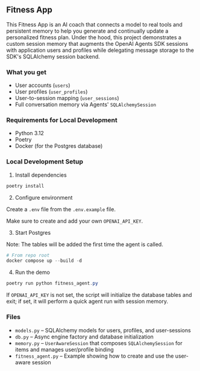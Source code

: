 ## Fitness App

This Fitness App is an AI coach that connects a model to real tools and persistent memory to help you generate and continually update a personalized fitness plan. Under the hood, this project demonstrates a custom session memory that augments the OpenAI Agents SDK sessions with application users and profiles while delegating message storage to the SDK's SQLAlchemy session backend.

### What you get

- User accounts (`users`)
- User profiles (`user_profiles`)
- User-to-session mapping (`user_sessions`)
- Full conversation memory via Agents' `SQLAlchemySession`

### Requirements for Local Development

- Python 3.12
- Poetry
- Docker (for the Postgres database)

### Local Development Setup

1) Install dependencies

```powershell
poetry install
```

2) Configure environment

Create a `.env` file from the `.env.example` file.

Make sure to create and add your own `OPENAI_API_KEY`.

3) Start Postgres

Note: The tables will be added the first time the agent is called.

```powershell
# From repo root
docker compose up --build -d
```

4) Run the demo

```powershell
poetry run python fitness_agent.py
```

If `OPENAI_API_KEY` is not set, the script will initialize the database tables and exit; if set, it will perform a quick agent run with session memory.

### Files

- `models.py` – SQLAlchemy models for users, profiles, and user-sessions
- `db.py` – Async engine factory and database initialization
- `memory.py` – `UserAwareSession` that composes `SQLAlchemySession` for items and manages user/profile binding
- `fitness_agent.py` – Example showing how to create and use the user-aware session
